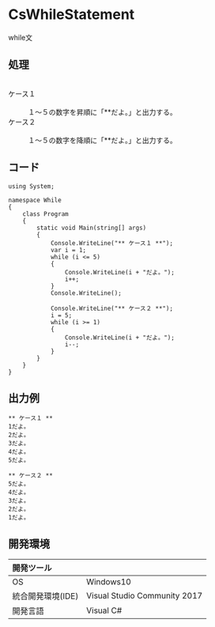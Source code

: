 # CsWhileStatement
while文

## 処理
<dl>
  <dt>ケース１</dt>
  <dd>１～５の数字を昇順に「**だよ。」と出力する。</dd>
  <dt>ケース２</dt>
  <dd>１～５の数字を降順に「**だよ。」と出力する。</dd>
</dl>

## コード
```
using System;

namespace While
{
    class Program
    {
        static void Main(string[] args)
        {
            Console.WriteLine("** ケース１ **");
            var i = 1;
            while (i <= 5)
            {
                Console.WriteLine(i + "だよ。");
                i++;
            }
            Console.WriteLine();

            Console.WriteLine("** ケース２ **");
            i = 5;
            while (i >= 1)
            {
                Console.WriteLine(i + "だよ。");
                i--;
            }    
        }
    }
}
```

## 出力例  
```
** ケース１ **
1だよ。
2だよ。
3だよ。
4だよ。
5だよ。

** ケース２ **
5だよ。
4だよ。
3だよ。
2だよ。
1だよ。
```
  
## 開発環境
| 開発ツール |  |
|:-|:-|
| OS | Windows10 |
| 統合開発環境(IDE) | Visual Studio Community 2017 |
| 開発言語 | Visual C# |

